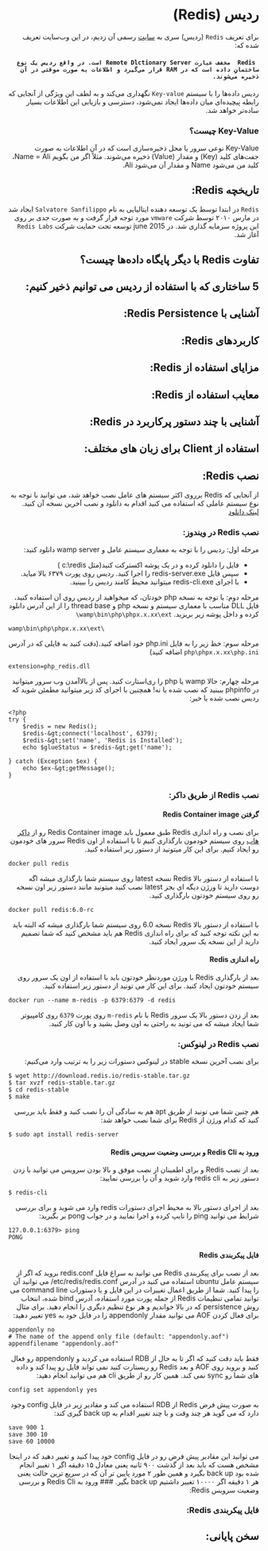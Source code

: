 <div dir = 'rtl'>

# ردیس (Redis)
برای تعریف ```Redis``` (ردیس) سری به [سایت](https://redis.io) رسمی آن زدیم، در این وب‌سایت تعریف شده که:
#### ```  Redis  مخفف عبارت Remote Dlctionary Server است. در واقع ردیس یک نوع ساختمانِ داده است که در RAM قرار می‌گیرد و اطلاعات به صورت موقتی در آن ذخیره می‌شوند.  ```
ردیس داده‌ها را با سیستم ```Key-value``` نگهداری می‌کند و به لطف این ویژگی از آنجایی که رابطه پیچیده‌ای میان داده‌ها ایجاد نمی‌شود، دسترسی و بازیابی این اطلاعات بسیار ساده‌تر خواهد شد.
### Key-Value چیست؟
Key-Value نوعی سرور یا محل ذخیره‌سازی است که در آن اطلاعات به صورت جفت‌های کلید (Key) و مقدار (Value) ذخیره می‌شوند. مثلاً اگر من بگویم Name = Ali، کلید من می‌شود Name و مقدار آن می‌شود Ali.
## تاریخچه Redis:
```Redis``` در ابتدا توسط یک توسعه دهنده ایتالیایی به نام ```Salvatore Sanfilippo``` ایجاد شد در مارس ۲۰۱۰ توسط شرکت ```vmware``` مورد توجه قرار گرفت و به صورت جدی بر روی این پروژه سرمایه گذاری شد.
در june 2015 توسعه تحت حمایت شرکت ```Redis Labs``` آغاز شد.
## تفاوت Redis با دیگر پایگاه داده‌ها چیست؟

## 5 ساختاری که با استفاده از ردیس می توانیم ذخیر کنیم:

## آشنایی با Redis Persistence:

## کاربردهای Redis:

## مزایای استفاده از Redis:

## معایب استفاده از Redis:

## آشنایی با چند دستور پرکاربرد در Redis:

## استفاده از Client برای زبان های مختلف:

## نصب Redis:
از آنجایی که Redis برروی اکثر سیستم های عامل نصب خواهد شد، می توانید با توجه به نوع سیستم عاملی که استفاده می کنید اقدام به دانلود و نصب آخرین نسخه آن کنید.
[لینک دانلود](https://redis.io/download)
### نصب Redis در ویندوز:
مرحله اول: ردیس را با توجه به معماری سیستم عامل و wamp server دانلود کنید:
  - فایل را دانلود کرده و در یک پوشه اکسترکت کنید(مثل c:\redis )
  - سپس فایل redis-server.exe را اجرا کنید. ردیس روی پورت ۶۳۷۹ بالا میاید.
  - با اجرای redis-cli.exe میتوانید محیط کامند ردیس را ببینید.
  
  مرحله دوم: با توجه به نسخه php خودتان، که میخواهید از ردیس روی آن استفاده کنید، فایل DLL مناسب با معماری سیستم و نسخه php و thread base را از این آدرس دانلود کرده و داخل پوشه زیر بریزید.
  ``` wamp\bin\php\phpx.x.xx\ext\ ```
<div dir = 'ltr'>
  
```
wamp\bin\php\phpx.x.xx\ext\
```  
</div>
  
  مرحله سوم: خط زیر را به فایل php.ini خود اضافه کنید.(دقت کنید به فایلی که در آدرس ```php\phpx.x.xx\php.ini``` اضافه کنید)
<div dir = 'ltr'>
  
```
extension=php_redis.dll
```  
</div>
  
  مرحله چهارم: حالا wamp یا php را ری‌استارت کنید. پس از بالاآمدن وب سرور میتوانید در phpinfo ببینید که نصب شده یا نه! همچنین با اجرای کد زیر میتوانید مطمئن شوید که ردیس نصب شده یا خیر:
<div dir = 'ltr'>
  
```
<?php 
try {
    $redis = new Redis();
    $redis-&gt;connect('localhost', 6379);
    $redis-&gt;set('name', 'Redis is Installed');
    echo $glueStatus = $redis-&gt;get('name');
    
} catch (Exception $ex) {
    echo $ex-&gt;getMessage();
}
```  
</div>

### نصب Redis از طریق داکر:
#### گرفتن Redis Container image
برای نصب و راه اندازی Redis طبق معمول باید Redis Container image رو از [داکر هاب](https://hub.docker.com/_/redis) روی سیستم خودمون بارگذاری کنیم تا با استفاده از اون Redis سرور های خودمون رو ایجاد کنیم. برای این کار میتونید از دستور زیر استفاده کنید.
<div dir = 'ltr'>
  
```
docker pull redis
```  
</div>

با استفاده از دستور بالا Redis نسخه latest روی سیستم شما بارگذاری میشه اگه دوست دارید تا ورژن دیگه ای بجز latest نصب کنید میتونید مانند دستور زیر اون نسخه رو روی سیستم خودتون بارگذاری کنید.
<div dir = 'ltr'>
  
```
docker pull redis:6.0-rc
```  
</div>

با استفاده از دستور بالا Redis نسخه 6.0 روی سیستم شما بارگذاری میشه که البته باید به این نکته توجه کنید که برای راه اندازی Redis هم باید مشخص کنید که شما تصمیم دارید از این نسخه یک سرور ایجاد کنید.

#### راه اندازی Redis
بعد از بارگذاری Redis با ورژن موردنظر خودتون باید با استفاده از اون یک سرور روی سیستم خودتون ایجاد کنید. برای این کار می تونید از دستور زیر استفاده کنید.
<div dir = 'ltr'>
  
```
docker run --name m-redis -p 6379:6379 -d redis
```  
</div>

بعد از زدن دستور بالا یک سرور Redis با نام ```m-redis``` روی پورت ```6379``` روی کامپیوتر شما ایجاد میشه که می تونید به راحتی به اون وصل بشید و با اون کار کنید.

### نصب Redis در لینوکس:
برای نصب آخرین نسخه stable در لینوکس دستورات زیر را به ترتیب وارد می‌کنیم:
<div dir = 'ltr'>
  
```
$ wget http://download.redis.io/redis-stable.tar.gz
$ tar xvzf redis-stable.tar.gz
$ cd redis-stable
$ make
```  
</div>

هم چنین شما می تونید از طریق apt هم به سادگی آن را نصب کنید و فقط باید بررسی کنید که کدام ورژن از Redis برای شما نصب خواهد شد:
<div dir = 'ltr'>
  
```
$ sudo apt install redis-server
```  
</div>

#### ورود به Redis Cli و بررسی وضعیت سرویس Redis
بعد از نصب Redis و برای اطمینان از نصب موفق و بالا بودن سرویس می توانید با زدن دستور زیر به redis cli وارد شوید و آن را بررسی نمایید:
<div dir = 'ltr'>
  
```
$ redis-cli
```  
</div>

بعد از اجرای دستور بالا به محیط اجرای دستورات redis وارد می شوید و برای بررسی شرایط می توانید ping را تایپ کرده و اجرا نمایید و در جواب pong بر بگیرید:
<div dir = 'ltr'>
  
```
127.0.0.1:6379> ping
PONG
```  
</div>

#### فایل پیکربندی Redis
بعد از نصب برای پیکربندی ‌Redis می توانید به سراغ فایل redis.conf بروید که اگر از سیستم عامل ubuntu استفاده می کنید در آدرس etc/redis/redis.conf/ می توانید آن را پیدا کنید.
شما از طریق اعمال تغییرات در این فایل و یا دستورات command line می توانید تمامی تنظیمات Redis از جمله پورت مورد استفاده، آدرس bind شده، انتخاب روش persistence که در بالا خواندیم و هر نوع تنظیم دیگری را انجام دهید.
برای مثال برای فعال کردن AOF می توانید مقدار appendonly را در فایل خود به yes تغییر دهید:
<div dir = 'ltr'>
  
```
appendonly no
# The name of the append only file (default: "appendonly.aof")
appendfilename "appendonly.aof"
```  
</div>

فقط باید دقت کنید که اگر تا به حال از RDB استفاده می کردید و appendonly رو فعال کنید و بروید روی AOF و بعد Redis رو ریستارت کنید نمی تواند فایل رو پیدا کند و داده های شما رو sync نمی کند.
همین کار رو از طریق cli هم می توانید انجام دهید:
<div dir = 'ltr'>
  
```
config set appendonly yes
```  
</div>
به صورت پیش فرض Redis از RDB استفاده می کند و مقادیر زیر در فایل config وجود دارد که می گوید هر چند وقت و با چند تغییر اقدام به back up گیری کند:
<div dir = 'ltr'>
  
```
save 900 1
save 300 10
save 60 10000
```  
</div>
می توانید این مقادیر پیش فرض رو در فایل config خود پیدا کنید و تغییر دهید که در اینجا مشخص هست که باید بعد از گذشت ۹۰۰ ثانیه یعنی معادل ۱۵ دقیقه اگر ۱ تغییر انجام شده بود back up بگیرد و همین طور ۲ مورد پایین تر آن که در سریع ترین حالت یعنی هر ۱ دقیقه اگر ۱۰۰۰۰ تغییر داشتیم back up بگیر.
### ورود به Redis Cli و بررسی وضعیت سرویس Redis:

### فایل پیکربندی Redis:

## سخن پایانی:

</div>
